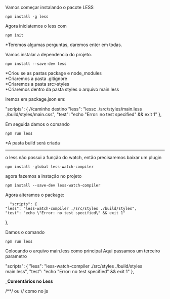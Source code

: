 Vamos começar instalando o pacote LESS <br>

    npm install -g less

Agora iniciatemos o less com

    npm init

*Teremos algumas perguntas, daremos enter em todas. <br>

Vamos instalar a dependencia do projeto. <br>

    npm install --save-dev less

*Criou se as pastas package e node_modules <br>
*Criaremos a pasta .gitignore <br>
*Criaremos a pasta src>styles <br>
*Criaremos dentro da pasta styles o arquivo main.less <br>

Iremos em package.json
em:

  "scripts": {
                    //caminho                   destino
    "less": "lessc ./src/styles/main.less ./build/styles/main.css",
    "test": "echo \"Error: no test specified\" && exit 1"
  },

Em seguida damos o comando

    npm run less

*A pasta build será criada
___________________________________________________________________

o less não possui a função do watch, então precisaremos baixar um plugin

    npm install -global less-watch-compiler

agora fazemos a instação no projeto 

    npm install --save-dev less-watch-compiler


Agora alteramos o package:

      "scripts": {
    "less": "less-watch-compiler ./src/styles ./build/styles",
    "test": "echo \"Error: no test specified\" && exit 1"
  },


Damos o comando 

    npm run less



Colocando o arquivo main.less como principal
Aqui passamos um terceiro parametro

  "scripts": {
    "less": "less-watch-compiler ./src/styles ./build/styles main.less",
    "test": "echo \"Error: no test specified\" && exit 1"
  },




_________________________Comentários no Less________________________

/**/ ou // como no js 




